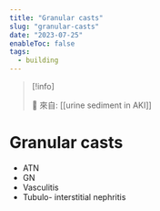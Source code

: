 ```yaml
---
title: "Granular casts"
slug: "granular-casts"
date: "2023-07-25"
enableToc: false
tags:
  - building
---
```


> [!info]
>
> 🌱 來自: [[urine sediment in AKI]]

# Granular casts

- ATN
- GN
- Vasculitis
- Tubulo- interstitial nephritis
